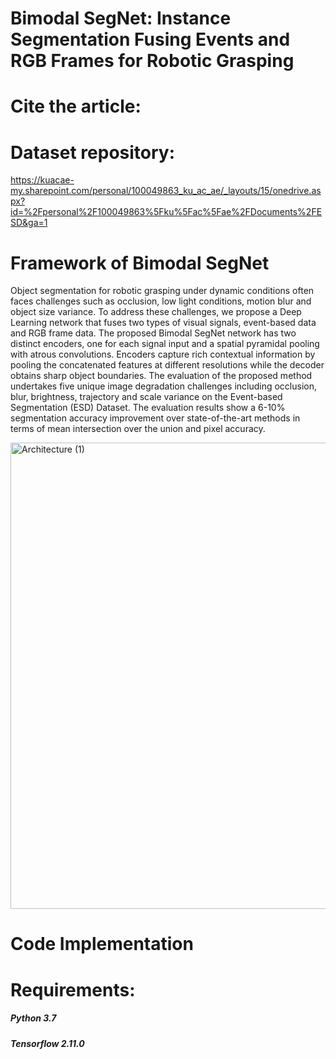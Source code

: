 # Bimodal SegNet: Instance Segmentation Fusing Events and RGB Frames for Robotic Grasping

# Cite the article:


# Dataset repository:
https://kuacae-my.sharepoint.com/personal/100049863_ku_ac_ae/_layouts/15/onedrive.aspx?id=%2Fpersonal%2F100049863%5Fku%5Fac%5Fae%2FDocuments%2FESD&ga=1


# Framework of Bimodal SegNet

Object segmentation for robotic grasping under dynamic conditions often faces challenges such as occlusion, low light conditions, motion blur and object size variance. To address these challenges, we propose a Deep Learning network that fuses two types of visual signals, event-based data and RGB  frame data. The proposed Bimodal SegNet network has two distinct encoders,  one for each signal input and a spatial pyramidal pooling with atrous convolutions. Encoders capture rich contextual information by pooling the concatenated features at different resolutions while the decoder obtains sharp object boundaries. The evaluation of the proposed method undertakes five unique image degradation challenges including occlusion, blur, brightness, trajectory and scale variance on the Event-based Segmentation (ESD) Dataset. The evaluation results show a 6-10\% segmentation accuracy improvement over state-of-the-art methods in terms of mean intersection over the union and pixel accuracy.

  <img width="746" alt="Architecture (1)" src="https://user-images.githubusercontent.com/43345233/226172600-fc122bdd-4d5e-45c9-b716-f18d89dc0598.png">

# Code Implementation

# Requirements:
#####  Python 3.7 
##### Tensorflow 2.11.0








